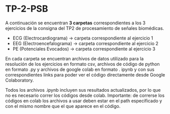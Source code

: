 # TP-2-PSB
A continuación se encuentran **3 carpetas** correspondientes a los 3 ejercicios de la consigna del TP2 de procesamiento de señales biomédicas.
* ECG (Electrocardiograma) -> carpeta correspondiente al ejercicio 1
* EEG (Electroencefalograma) -> carpeta correspondiente al ejercicio 2
* PE (Potenciales Evocados) -> carpeta correspondiente al ejercicio 3

En cada carpeta se encuentran archivos de datos utilizado para la resolución de los ejercicios en formato csv, archivos de código de python en formato .py y archivos de google colab en formato . ipynb y con sus correspondientes links para poder ver el código directamente desde Google Colaboratory.

Todos los archivos .ipynb incluyen sus resultados actualizados, por lo que no es necesario correr los códigos desde colab. 
Importante: de correrse los códigos en colab los archivos a usar deben estar en el path especificado y con el mismo nombre que el que aparece en el código. 
